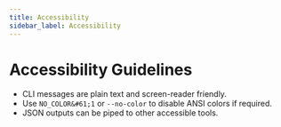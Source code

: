 ```yaml
---
title: Accessibility
sidebar_label: Accessibility
---
```


# Accessibility Guidelines

- CLI messages are plain text and screen-reader friendly.
- Use `NO_COLOR&#61;1` or `--no-color` to disable ANSI colors if required.
- JSON outputs can be piped to other accessible tools.
